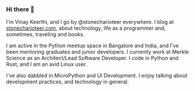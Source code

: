 ### Hi there 👋

I'm Vinay Keerthi, and I go by @stonecharioteer everywhere. I blog at
[stonecharioteer.com](https://stonecharioteer.com), about technology, life as a
programmer and, sometimes, traveling and books.

I am active in the Python meetup space in Bangalore and India, and I've been
mentoring graduates and junior developers. I currently work at Merkle Science as
an Architect/Lead Software Developer. I code in Python and Rust, and I am an
avid Linux user.

I've also dabbled in MicroPython and UI Development. I enjoy talking about
development practices, and technology in general.

<!--
**stonecharioteer/stonecharioteer** is a ✨ _special_ ✨ repository because its `README.md` (this file) appears on your GitHub profile.

Here are some ideas to get you started:

- 🔭 I’m currently working on ...
- 🌱 I’m currently learning ...
- 👯 I’m looking to collaborate on ...
- 🤔 I’m looking for help with ...
- 💬 Ask me about ...
- 📫 How to reach me: ...
- 😄 Pronouns: ...
- ⚡ Fun fact: ...
-->
